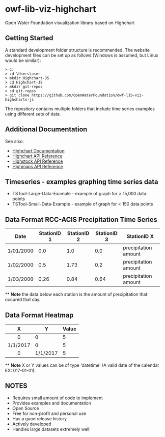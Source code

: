 # owf-lib-viz-highchart
Open Water Foundation visualization library based on Highchart

## Getting Started

A standard development folder structure is recommended. The website development files can be set up as follows (Windows is assumed, but Linux would be similar):

```
> C:
> cd \Users\user
> mkdir Highchart-JS
> cd Highchart-JS
> mkdir git-repos
> cd git-repos
> git clone https://github.com/OpenWaterFoundation/owf-lib-viz-highcharts-js
```
The repository contains multiple folders that include time series examples using different sets of data.
## Additional Documentation

See also:
* [Highchart Documentation](https://www.highcharts.com/docs)
* [Highchart API Reference](http://api.highcharts.com/highcharts)
* [Highstock API Reference](http://api.highcharts.com/highstock/)
* [Highmaps API Reference](http://api.highcharts.com/highmaps/)

## Timeseries - examples graphing time series data
* TSTool-Large-Data-Example - example of graph for > 15,000 data points
* TSTool-Small-Data-Example - example of graph for < 150 data points


## Data Format RCC-ACIS Precipitation Time Series
|Date   |StationID 1   |StationID 2   |StationID 3   |StationID X   |
|:-:|---|---|---|---|
|1/01/2000   |0.0   |1.0   |0.0   |precipitation amount   |
|1/02/2000   |0.5   |1.73   |0.2   |precipitation amount   |
|1/03/2000   |0.26   |0.84   |0.64   |precipitation amount   |

** **Note** the data below each station is the amount of precipitation that occured that day.

## Data Format Heatmap
|X   |Y   |Value   |
|:-:|---|---|
|0   |0   |5   |   |
|1/1/2017   |0   |5   |   |
|0   |1/1/2017   |5   |   |

** **Note** X or Y values can be of type 'datetime' (A valid date of the calendar EX: 017-01-01).

## NOTES

* Requires small amount of code to implement
* Provides examples and documentation
* Open Source
* Free for non-profit and personal use
* Has a good release history
* Actively developed
* Handles large datasets extremely well
